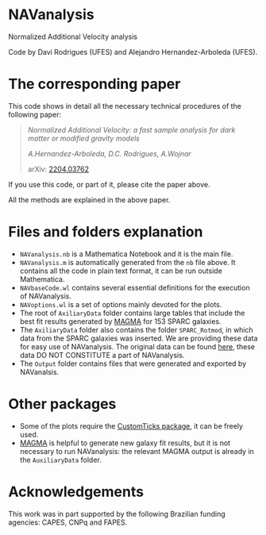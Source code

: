 # NAVanalysis
Normalized Additional Velocity analysis

Code by Davi Rodrigues (UFES) and Alejandro Hernandez-Arboleda (UFES).

# The corresponding paper
This code shows in detail all the necessary technical procedures of the following paper:

> *Normalized Additional Velocity: a fast sample analysis for dark matter or modified gravity models*
> 
> *A.Hernandez-Arboleda, D.C. Rodrigues, A.Wojnar*
> 
> arXiv: [2204.03762](http://arxiv.org/abs/2204.03762)


If you use this code, or part of it, please cite the paper above.

All the methods are explained in the above paper.

# Files and folders explanation

* `NAVanalysis.nb` is a Mathematica Notebook and it is the main file.
* `NAVanalysis.m` is automatically generated from the `nb` file above. It contains all the code in plain text format, it can be run outside Mathematica.
* `NAVbaseCode.wl` contains several essential definitions for the execution of NAVanalysis.
* `NAVoptions.wl` is a set of options mainly devoted for the plots.
* The root of `AxiliaryData` folder contains large tables that include the best fit results generated by [MAGMA](https://github.com/davi-rodrigues/MAGMA) for 153 SPARC galaxies.
* The `AxiliaryData` folder also contains the folder `SPARC_Rotmod`, in which data from the SPARC galaxies was inserted. We are providing these data for easy use of NAVanalysis. 
The original data can be found [here](http://astroweb.cwru.edu/SPARC/), these data DO NOT CONSTITUTE a part of NAVanalysis. 
* The `Output` folder contains files that were generated and exported by NAVanalsis. 

# Other packages

* Some of the plots require the [CustomTicks package](https://github.com/mark-caprio/CustomTicks), it can be freely used.
* [MAGMA](https://github.com/davi-rodrigues/MAGMA) is helpful to generate new galaxy fit results, but it is not necessary to run NAVanalysis: the relevant MAGMA output is already in the `AuxiliaryData` folder. 

# Acknowledgements

This work was in part supported by the following Brazilian funding agencies: CAPES, CNPq and FAPES.
